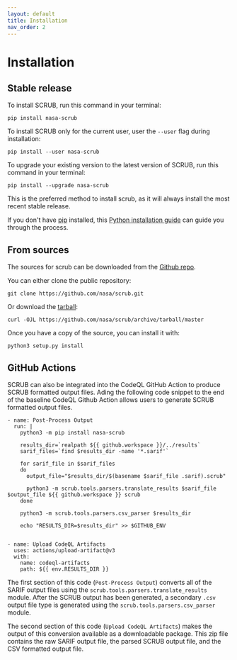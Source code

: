 ```yaml
---
layout: default
title: Installation
nav_order: 2
---
```


# Installation
## Stable release

To install SCRUB, run this command in your terminal:

    pip install nasa-scrub
    
To install SCRUB only for the current user, user the `--user` flag during installation:

    pip install --user nasa-scrub

To upgrade your existing version to the latest version of SCRUB, run this command in your terminal:

    pip install --upgrade nasa-scrub

This is the preferred method to install scrub, as it will always install the most recent stable release.

If you don't have [pip](https://pip.pypa.io) installed, this [Python installation guide](http://docs.python-guide.org/en/latest/starting/installation/) can guide you through the process.

## From sources

The sources for scrub can be downloaded from the [Github repo](https://github.com/nasa/scrub).

You can either clone the public repository:

    git clone https://github.com/nasa/scrub.git

Or download the [tarball](https://github.com/nasa/scrub/archive/master.tar.gz):

    curl -OJL https://github.com/nasa/scrub/archive/tarball/master

Once you have a copy of the source, you can install it with:

    python3 setup.py install

## GitHub Actions
SCRUB can also be integrated into the CodeQL GitHub Action to produce SCRUB formatted output files. Ading the following code snippet to the end of the baseline CodeQL Github Action allows users to generate SCRUB formatted output files.

    - name: Post-Process Output
      run: |
        python3 -m pip install nasa-scrub

        results_dir=`realpath ${{ github.workspace }}/../results`
        sarif_files=`find $results_dir -name '*.sarif'`

        for sarif_file in $sarif_files
        do
          output_file="$results_dir/$(basename $sarif_file .sarif).scrub"

          python3 -m scrub.tools.parsers.translate_results $sarif_file $output_file ${{ github.workspace }} scrub
        done

        python3 -m scrub.tools.parsers.csv_parser $results_dir

        echo "RESULTS_DIR=$results_dir" >> $GITHUB_ENV
        
      
    - name: Upload CodeQL Artifacts
      uses: actions/upload-artifact@v3
      with:
        name: codeql-artifacts
        path: ${{ env.RESULTS_DIR }}

The first section of this code (`Post-Process Output`) converts all of the SARIF output files using the `scrub.tools.parsers.translate_results` module. After the SCRUB output has been generated, a secondary `.csv` output file type is generated using the `scrub.tools.parsers.csv_parser` module.

The second section of this code (`Upload CodeQL Artifacts`) makes the output of this conversion available as a downloadable package. This zip file contains the raw SARIF output file, the parsed SCRUB output file, and the CSV formatted output file.
